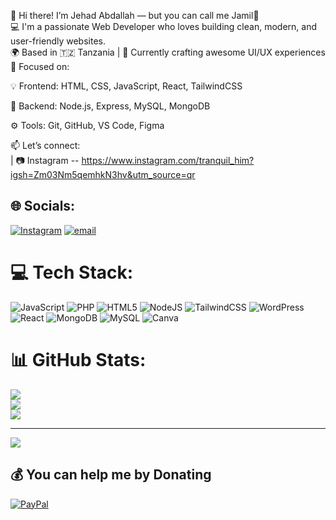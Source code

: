 👋 Hi there! I’m Jehad Abdallah — but you can call me Jamil🖤 <br/>
💻 I'm a passionate Web Developer who loves building clean, modern, and user-friendly websites. <br/>
🌍 Based in 🇹🇿 Tanzania | 🔭 Currently crafting awesome UI/UX experiences <br/>
🎯 Focused on: <br/>

💡 Frontend: HTML, CSS, JavaScript, React, TailwindCSS <br/>

🧠 Backend: Node.js, Express, MySQL, MongoDB <br/>

⚙️ Tools: Git, GitHub, VS Code, Figma <br/>

📫 Let’s connect: <br/>
   | 📷 Instagram -- https://www.instagram.com/tranquil_him?igsh=Zm03Nm5qemhkN3hv&utm_source=qr <br/>

   

## 🌐 Socials:
[![Instagram](https://img.shields.io/badge/Instagram-%23E4405F.svg?logo=Instagram&logoColor=white)](https://instagram.com/tranquil_him) [![email](https://img.shields.io/badge/Email-D14836?logo=gmail&logoColor=white)](mailto:jamiljehad2024@gmail.com) 

# 💻 Tech Stack:
![JavaScript](https://img.shields.io/badge/javascript-%23323330.svg?style=for-the-badge&logo=javascript&logoColor=%23F7DF1E) ![PHP](https://img.shields.io/badge/php-%23777BB4.svg?style=for-the-badge&logo=php&logoColor=white) ![HTML5](https://img.shields.io/badge/html5-%23E34F26.svg?style=for-the-badge&logo=html5&logoColor=white) ![NodeJS](https://img.shields.io/badge/node.js-6DA55F?style=for-the-badge&logo=node.js&logoColor=white) ![TailwindCSS](https://img.shields.io/badge/tailwindcss-%2338B2AC.svg?style=for-the-badge&logo=tailwind-css&logoColor=white) ![WordPress](https://img.shields.io/badge/WordPress-%23117AC9.svg?style=for-the-badge&logo=WordPress&logoColor=white) ![React](https://img.shields.io/badge/react-%2320232a.svg?style=for-the-badge&logo=react&logoColor=%2361DAFB) ![MongoDB](https://img.shields.io/badge/MongoDB-%234ea94b.svg?style=for-the-badge&logo=mongodb&logoColor=white) ![MySQL](https://img.shields.io/badge/mysql-4479A1.svg?style=for-the-badge&logo=mysql&logoColor=white) ![Canva](https://img.shields.io/badge/Canva-%2300C4CC.svg?style=for-the-badge&logo=Canva&logoColor=white)
# 📊 GitHub Stats:
![](https://github-readme-stats.vercel.app/api?username=Jamil4l&theme=merko&hide_border=false&include_all_commits=false&count_private=false)<br/>
![](https://nirzak-streak-stats.vercel.app/?user=Jamil4l&theme=merko&hide_border=false)<br/>
![](https://github-readme-stats.vercel.app/api/top-langs/?username=Jamil4l&theme=merko&hide_border=false&include_all_commits=false&count_private=false&layout=compact)

---
[![](https://visitcount.itsvg.in/api?id=Jamil4l&icon=0&color=0)](https://visitcount.itsvg.in)

  ## 💰 You can help me by Donating
  [![PayPal](https://img.shields.io/badge/PayPal-00457C?style=for-the-badge&logo=paypal&logoColor=white)](https://paypal.me/jamiljehad2020@gmail.com) 

  
<!-- Proudly created with GPRM ( https://gprm.itsvg.in ) -->
